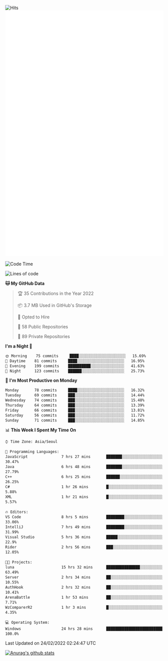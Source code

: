 ![Hits](https://hits.seeyoufarm.com/api/count/incr/badge.svg?url=https%3A%2F%2Fgithub.com%2Fkokose1234&count_bg=%2379C83D&title_bg=%23555555&icon=apple.svg&icon_color=%23E7E7E7&title=hits&edge_flat=false)
<br/>
![Metrics](https://github.com/kokose1234/kokose1234/blob/main/github-metrics.svg)

<!--START_SECTION:waka-->
![Code Time](http://img.shields.io/badge/Code%20Time-501%20hrs%2020%20mins-blue)

![Lines of code](https://img.shields.io/badge/From%20Hello%20World%20I%27ve%20Written-8%20Million%20lines%20of%20code-blue)

**🐱 My GitHub Data** 

> 🏆 35 Contributions in the Year 2022
 > 
> 📦 3.7 MB Used in GitHub's Storage 
 > 
> 💼 Opted to Hire
 > 
> 📜 58 Public Repositories 
 > 
> 🔑 89 Private Repositories  
 > 
**I'm a Night 🦉** 

```text
🌞 Morning    75 commits     ████░░░░░░░░░░░░░░░░░░░░░   15.69% 
🌆 Daytime    81 commits     ████░░░░░░░░░░░░░░░░░░░░░   16.95% 
🌃 Evening    199 commits    ██████████░░░░░░░░░░░░░░░   41.63% 
🌙 Night      123 commits    ██████░░░░░░░░░░░░░░░░░░░   25.73%

```
📅 **I'm Most Productive on Monday** 

```text
Monday       78 commits     ████░░░░░░░░░░░░░░░░░░░░░   16.32% 
Tuesday      69 commits     ███░░░░░░░░░░░░░░░░░░░░░░   14.44% 
Wednesday    74 commits     ███░░░░░░░░░░░░░░░░░░░░░░   15.48% 
Thursday     64 commits     ███░░░░░░░░░░░░░░░░░░░░░░   13.39% 
Friday       66 commits     ███░░░░░░░░░░░░░░░░░░░░░░   13.81% 
Saturday     56 commits     ███░░░░░░░░░░░░░░░░░░░░░░   11.72% 
Sunday       71 commits     ███░░░░░░░░░░░░░░░░░░░░░░   14.85%

```


📊 **This Week I Spent My Time On** 

```text
⌚︎ Time Zone: Asia/Seoul

💬 Programming Languages: 
JavaScript               7 hrs 27 mins       ███████░░░░░░░░░░░░░░░░░░   30.47% 
Java                     6 hrs 48 mins       ███████░░░░░░░░░░░░░░░░░░   27.79% 
C++                      6 hrs 25 mins       ██████░░░░░░░░░░░░░░░░░░░   26.25% 
C#                       1 hr 26 mins        █░░░░░░░░░░░░░░░░░░░░░░░░   5.88% 
XML                      1 hr 21 mins        █░░░░░░░░░░░░░░░░░░░░░░░░   5.57%

🔥 Editors: 
VS Code                  8 hrs 5 mins        ████████░░░░░░░░░░░░░░░░░   33.06% 
IntelliJ                 7 hrs 49 mins       ████████░░░░░░░░░░░░░░░░░   31.99% 
Visual Studio            5 hrs 36 mins       █████░░░░░░░░░░░░░░░░░░░░   22.9% 
Rider                    2 hrs 56 mins       ███░░░░░░░░░░░░░░░░░░░░░░   12.05%

🐱‍💻 Projects: 
luna                     15 hrs 32 mins      ███████████████░░░░░░░░░░   63.49% 
Server                   2 hrs 34 mins       ██░░░░░░░░░░░░░░░░░░░░░░░   10.55% 
AuthHook                 2 hrs 32 mins       ██░░░░░░░░░░░░░░░░░░░░░░░   10.41% 
ArenaBattle              1 hr 53 mins        ██░░░░░░░░░░░░░░░░░░░░░░░   7.71% 
WzComparerR2             1 hr 3 mins         █░░░░░░░░░░░░░░░░░░░░░░░░   4.35%

💻 Operating System: 
Windows                  24 hrs 28 mins      █████████████████████████   100.0%

```


 Last Updated on 24/02/2022 02:24:47 UTC
<!--END_SECTION:waka-->

[![Anurag's github stats](https://github-readme-stats.vercel.app/api?username=kokose1234&theme=dracula)](https://github.com/anuraghazra/github-readme-stats)



	
